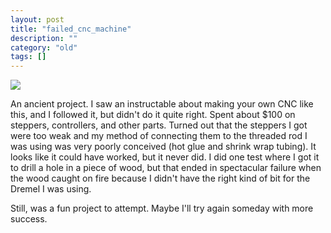 ```yaml
---
layout: post
title: "failed_cnc_machine"
description: ""
category: "old"
tags: []
---
```



[![](http://www.hackniac.com/blog/wp-content/uploads/2011/07/cnc_overview-1024x768.jpg)](http://www.hackniac.com/blog/wp-content/uploads/2011/07/cnc_overview.jpg)

An ancient project. I saw an instructable about making your own CNC like this, and I followed it, but didn't do it quite right. Spent about $100 on steppers, controllers, and other parts. Turned out that the steppers I got were too weak and my method of connecting them to the threaded rod I was using was very poorly conceived (hot glue and shrink wrap tubing). It looks like it could have worked, but it never did. I did one test where I got it to drill a hole in a piece of wood, but that ended in spectacular failure when the wood caught on fire because I didn't have the right kind of bit for the Dremel I was using.

Still, was a fun project to attempt. Maybe I'll try again someday with more success.
